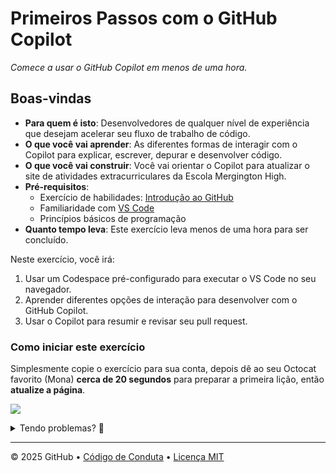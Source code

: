 # Primeiros Passos com o GitHub Copilot

_Comece a usar o GitHub Copilot em menos de uma hora._

## Boas-vindas

- **Para quem é isto**: Desenvolvedores de qualquer nível de experiência que desejam acelerar seu fluxo de trabalho de código.
- **O que você vai aprender**: As diferentes formas de interagir com o Copilot para explicar, escrever, depurar e desenvolver código.
- **O que você vai construir**: Você vai orientar o Copilot para atualizar o site de atividades extracurriculares da Escola Mergington High.
- **Pré-requisitos**:
  - Exercício de habilidades: [Introdução ao GitHub](https://github.com/skills/introduction-to-github)
  - Familiaridade com [VS Code](https://code.visualstudio.com/)
  - Princípios básicos de programação
- **Quanto tempo leva**: Este exercício leva menos de uma hora para ser concluído.

Neste exercício, você irá:

1. Usar um Codespace pré-configurado para executar o VS Code no seu navegador.
1. Aprender diferentes opções de interação para desenvolver com o GitHub Copilot.
1. Usar o Copilot para resumir e revisar seu pull request.

### Como iniciar este exercício

Simplesmente copie o exercício para sua conta, depois dê ao seu Octocat favorito (Mona) **cerca de 20 segundos** para preparar a primeira lição, então **atualize a página**.

[![](https://img.shields.io/badge/Copiar%20Exerc%C3%ADcio-%E2%86%92-1f883d?style=for-the-badge&logo=github&labelColor=197935)](https://github.com/new?template_owner=dev-pods&template_name=primeiros-passos-github-copilot=%40me&name=primeiros-passos-github-copilot&description=Workshop+Invillia&visibility=public)

<details>
<summary>Tendo problemas? 🤷</summary><br/>

Ao copiar o exercício, recomendamos as seguintes configurações:

- Para proprietário, escolha sua conta pessoal ou uma organização para hospedar o repositório.

- Recomendamos criar um repositório público, já que repositórios privados usarão minutos de Actions.
   
Se o exercício não estiver pronto em 20 segundos, verifique a aba [Actions](../../actions).

- Verifique se há um trabalho em execução. Às vezes, simplesmente leva um pouco mais de tempo.

- Se a página mostrar um trabalho com falha, envie uma issue. Legal, você encontrou um bug! 🐛

</details>

---

&copy; 2025 GitHub &bull; [Código de Conduta](https://www.contributor-covenant.org/version/2/1/code_of_conduct/code_of_conduct.md) &bull; [Licença MIT](https://gh.io/mit)